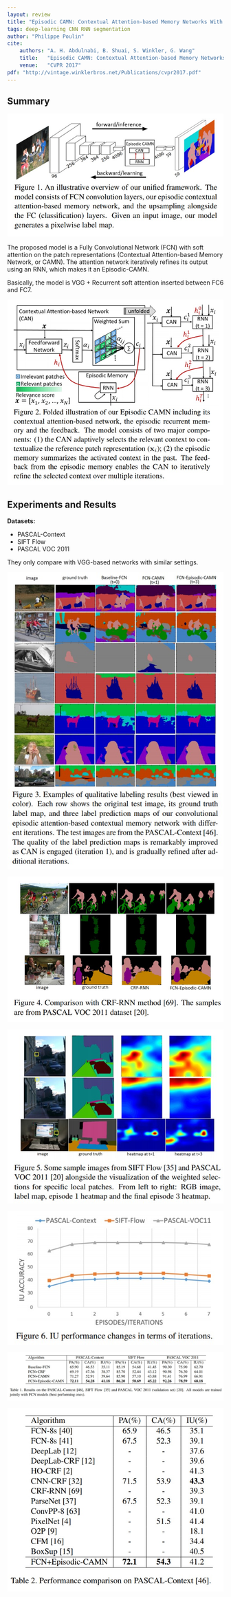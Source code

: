 ```yaml
---
layout: review
title: "Episodic CAMN: Contextual Attention-based Memory Networks With Iterative Feedback For Scene Labeling"
tags: deep-learning CNN RNN segmentation
author: "Philippe Poulin"
cite:
    authors: "A. H. Abdulnabi, B. Shuai, S. Winkler, G. Wang"
    title:   "Episodic CAMN: Contextual Attention-based Memory Networks With Iterative Feedback For Scene Labeling"
    venue:   "CVPR 2017"
pdf: "http://vintage.winklerbros.net/Publications/cvpr2017.pdf"
---
```


## Summary

![](/article/images/episodic-camn/figure1.jpg)

The proposed model is a Fully Convolutional Network (FCN) with soft attention on the patch representations (Contextual Attention-based Memory Network, or CAMN). The attention network iteratively refines its output using an RNN, which makes it an Episodic-CAMN.

Basically, the model is VGG + Recurrent soft attention inserted between FC6 and FC7.

![](/article/images/episodic-camn/figure2.jpg)


## Experiments and Results

**Datasets:** 
- PASCAL-Context
- SIFT Flow
- PASCAL VOC 2011

They only compare with VGG-based networks with similar settings.


![](/article/images/episodic-camn/figure3.jpg)

![](/article/images/episodic-camn/figure4.jpg)

![](/article/images/episodic-camn/figure5.jpg)

![](/article/images/episodic-camn/figure6.jpg)

![](/article/images/episodic-camn/table1.jpg)

![](/article/images/episodic-camn/table2.jpg)

